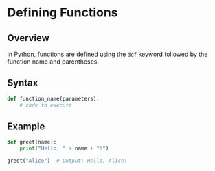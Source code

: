 # Defining Functions

## Overview
In Python, functions are defined using the `def` keyword followed by the function name and parentheses.

## Syntax
```python
def function_name(parameters):
    # code to execute
```

## Example
```python
def greet(name):
    print("Hello, " + name + "!")

greet("Alice")  # Output: Hello, Alice!
```
